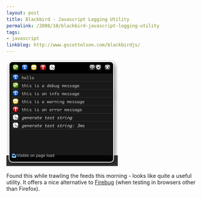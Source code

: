 ```yaml
---
layout: post
title: Blackbird - Javascript Logging Utility
permalink: /2008/10/blackbird-javascript-logging-utility
tags:
- javascript
linkblog: http://www.gscottolson.com/blackbirdjs/
---
```


<img
  src="/images/2008/blackbird.png"
  alt="blackbirdjs"
  title="blackbirdjs"
  class="center border" />

Found this while trawling the feeds this morning - looks like quite a useful utility. It offers a nice alternative
to [Firebug](http://www.getfirebug.com/) (when testing in browsers other than Firefox).
